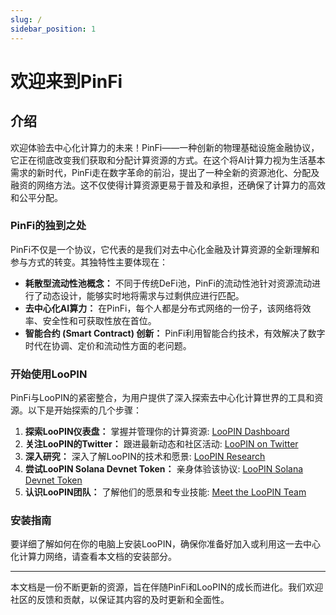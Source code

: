 ```yaml
---
slug: /
sidebar_position: 1
---
```


# 欢迎来到PinFi

## 介绍

欢迎体验去中心化计算力的未来！PinFi——一种创新的物理基础设施金融协议，它正在彻底改变我们获取和分配计算资源的方式。在这个将AI计算力视为生活基本需求的新时代，PinFi走在数字革命的前沿，提出了一种全新的资源池化、分配及融资的网络方法。这不仅使得计算资源更易于普及和承担，还确保了计算力的高效和公平分配。

### PinFi的独到之处

PinFi不仅是一个协议，它代表的是我们对去中心化金融及计算资源的全新理解和参与方式的转变。其独特性主要体现在：

- **耗散型流动性池概念：** 不同于传统DeFi池，PinFi的流动性池针对资源流动进行了动态设计，能够实时地将需求与过剩供应进行匹配。
- **去中心化AI算力：** 在PinFi，每个人都是分布式网络的一份子，该网络将效率、安全性和可获取性放在首位。
- **智能合约 (Smart Contract) 创新：** PinFi利用智能合约技术，有效解决了数字时代在协调、定价和流动性方面的老问题。

### 开始使用LooPIN

PinFi与LooPIN的紧密整合，为用户提供了深入探索去中心化计算世界的工具和资源。以下是开始探索的几个步骤：

1. **探索LooPIN仪表盘：** 掌握并管理你的计算资源: [LooPIN Dashboard](https://loopin.network/)
2. **关注LooPIN的Twitter：** 跟进最新动态和社区活动: [LooPIN on Twitter](https://x.com/loopin_network/)
3. **深入研究：** 深入了解LooPIN的技术和愿景: [LooPIN Research](https://loopin.network/research/)
4. **尝试LooPIN Solana Devnet Token：** 亲身体验该协议: [LooPIN Solana Devnet Token](https://solscan.io/token/5NKinmhNiUyQbxXXBKJz6t3w4Emg2D43e4PWoajMNEv7?cluster=devnet)
5. **认识LooPIN团队：** 了解他们的愿景和专业技能: [Meet the LooPIN Team](https://loopro.ai/)

### 安装指南

要详细了解如何在你的电脑上安装LooPIN，确保你准备好加入或利用这一去中心化计算力网络，请查看本文档的安装部分。

---

本文档是一份不断更新的资源，旨在伴随PinFi和LooPIN的成长而进化。我们欢迎社区的反馈和贡献，以保证其内容的及时更新和全面性。

